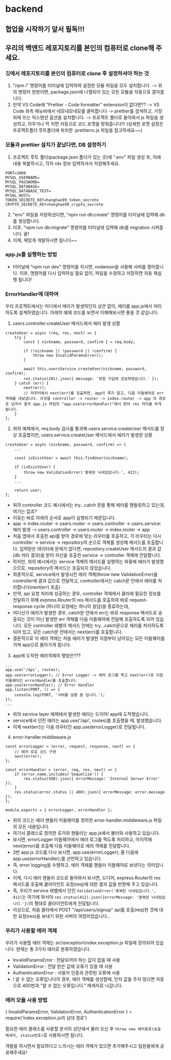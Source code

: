 # backend

## 협업을 시작하기 앞서 필독!!!
## 우리의 백엔드 레포지토리를 본인의 컴퓨터로 clone해 주세요.
### 깃에서 레포지토리를 본인의 컴퓨터로 clone 후 설정하셔야 하는 것
1. "npm i" 명령어를 터미널에 입력하여 설정한 모듈 파일을 모두 설치합니다.
    -> 위의 명령어 한방이면, package.json에 나열되어 있는 모든 모듈을 자동으로 깔아줍니다.
2. 만약 VS Code에 "Prettier - Code formatter" extension이 없다면?? 
    -> VS Code 좌측 메뉴바에서 네모네모네모를 클릭합니다 -> prettier를 검색하고, 가장 위에 뜨는 익스텐션 옵션을 설치합니다. -> 프로젝트 폴더로 돌아와서 js 파일을 생성하고, 아무거나 막 치면 자동으로 코드 포맷을 맞춰줍니다!!! (상세한 포맷 설정은 프로젝트폴더 루트폴더에 위치한 .prettierrc.js 파일을 참고하세요~~)
### 모듈과 prettier 설치가 끝났다면, DB 설정하기
1. 프로젝트 루트 폴더(package.json 폴더가 있는 곳)에 ".env" 파일 생성 후, 아래 내용 복붙하시고, 각자 rds 정보 입력하셔서 저장해주세요.
```
PORT=3000
MYSQL_USERNAME=
MYSQL_PASSWORD=
MYSQL_DATABASE=
MYSQL_DATABASE_TEST=
MYSQL_HOST=
TOKEN_SECRETE_KEY=hanghae99_token_secrete
CRYPTO_SECRETE_KEY=hanghae99_crypto_secrete
```

2. "env" 파일을 저장하셨다면, "npm run db:create" 명령어를 터미널에 입력해 db를 생성합니다.
3. 이후, "npm run db:migrate" 명령어를 터미널에 입력해 db를 migration 시켜줍니다. 끝!
4. 이제, 재밌게 개발하시면 됩니다~~

### app.js를 실행하는 방법
- 터미널에 "npm run dev" 명령어를 치시면, nodemon을 사용해 서버를 열어줍니다. 이후, 명령어를 다시 입력하실 필요 없이, 파일을 수정하고 저장하면 자동 재실행 됩니다!

### ErrorHandler에 대하여
우리 프로젝트에서는 어디에서 에러가 발생하던지 상관 없이, 에러를 app.js에서 처리하도록 설계하였습니다.
아래의 예제 코드를 보면서 이해해보시면 좋을 것 같습니다.

1. users.controller.createUser 메서드에서 에러 발생 상황
```
createUser = async (req, res, next) => {
    try {
        const { nickname, password, confirm } = req.body;

        if (!nickname || !password || !confirm) {
            throw new InvalidParamsError();
        }

        await this.usersService.createUser(nickname, password, confirm);
        res.status(201).json({ message: '회원 가입에 성공하였습니다.' });
    } catch (err) {
        next(err); 
        // 라우터에서 next(err)를 호출하면, app이 죽지 않고, 다음 미들웨어로 err 객체를 내보냅니다. 이것을 controller -> router -> index.router -> app 의 경로로 넘겨서 결국 app.js 파일의 "app.use(errorHandler)"에서 받아 res 처리를 하게 됩니다.
    }
};
```

2. 위의 예제에서, req.body 검사를 통과해 users.service.createUser 메서드를 정상 호출했지만, users.service.createUser 메서드에서 에러가 발생한 상황
```
createUser = async (nickname, password, confirm) => {
    ...

    const isExistUser = await this.findUser(nickname);

    if (isExistUser) {
        throw new ValidationError('중복된 닉네임입니다.', 412);
    }         
    ...

    return user;
};
```

   - 위의 controller 코드 예시에서는 try...catch 문을 통해 에러를 핸들링하고 있는데, 여기는 없죠?
   - 이유는 바로 아래의 순서로 app이 실행되기 때문입니다.
   - app -> index.router -> users.router -> users.controller -> users.service: 에러 발생 -> users.controller -> users.router -> index.router -> app
   - 처음 앱에서 호출한 api를 받아 경로에 맞는 라우터를 호출하고, 각 라우터는 다시 controller -> service -> repository의 순으로 객체를 생성해 메서드를 호출합니다. 입력받은 데이터에 문제가 없다면, repository.createUser 메서드의 결과 값(db 처리 결과)을 받아 자신을 호출한 service -> controller 객체에 전달합니다.
   - 하지만, 위의 예시에서는 service 객체의 메서드를 실행하는 와중에 에러가 발생했으므로, repository의 메서드는 호출되지 않았습니다. 
   - 최종적으로, service에서 발생시킨 에러 객체(throw new ValidationError)를 controller에 결과 값으로 전달하고, controller에서는 catch문 안에서 에러를 처리합니다(next(err) 호출) 
   - 만약, api 요청 처리에 성공하는 경우, controller 객체에서 클라에 필요한 정보를 전달하기 위해 express.Router의 res 메서드를 호출하여 바로 request-response cycle (하나의 요청에는 하나의 응담)을 종료하는데, 
   - 어디선가 에러가 발생한 경우, catch문 안에서 err는 바로 response 메서드로 송출되는 것이 아닌 발생한 err 객체를 다음 미들웨어에 전달해 호출하도록 되어 있습니다. 모든 controller 레벨의 메서드 안에는 try...catch문으로 에러를 처리하도록 되어 있고, 모든 catch문 안에서는 next(err)를 호출합니다.
   - 결론적으로 이 에러 객체는 처음 에러가 발생한 지점부터 남아있는 모든 미들웨어를 거쳐 app으로 돌아가게 됩니다.

3. app에 도착한 에러객체의 행방은???
```
...
app.use('/api', routes);
app.use(errorLogger); // Error Logger -> 에러 로그를 찍고 next(err)로 다음 미들웨어인 errorHandler를 호출합니다.
app.use(errorHandler); // Error Handler
app.listen(PORT, () => {
    console.log(PORT, '서버를 실행 중 입니다.');
});
...
```
   - 위의 service layer 예제에서 발생한 에러는 드이어! app에 도착했습니다.
   - service에서 던진 에러는 app.use('/api', routes)를 호출했을 때, 발생했습니다.
   - 이제 next(err)는 다음 라우터인 app.use(errorLogger)로 전달됩니다. 

4. error-handler.middleware.js
```
const errorLogger = (error, request, response, next) => {
    // 에러 로깅 코드 구현 
    next(error);
};

const errorHandler = (error, req, res, next) => {
    if (error.name.includes('Sequelize')) {
        res.status(500).json({ errorMessage: 'Internal Server Error' });
    }
    res.status(error.status || 400).json({ errorMessage: error.message });
};

module.exports = { errorLogger, errorHandler };
```
   - 위의 코드는 에러 핸들러 미들웨어를 정의한 error-handler.middleware.js 파일의 모든 내용입니다.
   - 여기서 클래스로 정의한 로거와 핸들러는 app.js에서 불러와 사용하고 있습니다.
   - 보시면, errorLogger 미들웨어에서 에러 로그를 찍도록 처리하고, 마지막에 next(error)를 호출해 다음 미들웨어로 에러 객체를 전달합니다.
   - 3번 app.js 코드를 다시 보시면, app.use(errorLogger); 줄 다음에 app.use(errorHandler);를 선언하고 있습니다.
   - 즉, error logging을 수행하고, 에러 객체를 핸들러 미들웨어로 보낸다는 의미입니다.
   - 이제, 다시 에러 핸들러 코드로 돌아와서 보시면, 드디어, express.Router의 res 메서드를 호출해 클라이언트 요청(req)에 대한 결과 값을 반환해 주고 있습니다.
   - 즉, 우리가 service 레벨에서 던진 `ValidationError('중복된 닉네임입니다.', 412)`는 여기에 와서야 `res.status(412).json({errorMessage: '중복된 닉네임입니다.'})`의 형태로 클라이언트에게 전달됩니다.
   - 이상으로, 처음 클라에서 POST "/api/users/signup" api를 호출(req)한 것에 대한 요청(res)을 보내기 위한 서버의 여정이었습니다...

### 우리가 사용할 에러 객체
우리가 사용할 에러 객체는 src\exception\index.exception.js 파일에 정의되어 있습니다.
현재는 총 3가지 에러로 분류하였습니다.
- InvalidParamsError : 전달되어야 하는 값이 없을 때 사용
- ValidationError : 전달 받은 값에 오류가 있을 때 사용
- AuthenticationError : 사용자 인증과 관련된 오류에 사용
- ! 알 수 없는 오류입니다의 경우, 에러 객체를 생성할때, 인자 값을 주지 않으면 자동으로 400번과 "알 수 없는 오류입니다." 메세지로 나갑니다.
  
### 에러 모듈 사용 방법
{ InvalidParamsError, ValidationError, AuthenticationError } = require('index.exception.js의 상대 경로')

필요한 에러 클래스를 사용할 문서의 상단에서 불러 오신 후 
`throw new 에러종류(송출 메세지, status번호)`로 사용하시면 됩니다.

개발을 하시면서 필요하다고 느끼시는 에러 객체가 있으면 추가해주시고 팀원들에게 공유해주세요!
